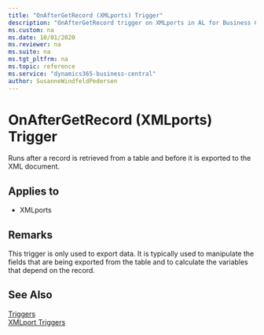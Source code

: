 ```yaml
---
title: "OnAfterGetRecord (XMLports) Trigger"
description: "OnAfterGetRecord trigger on XMLports in AL for Business Central."
ms.custom: na
ms.date: 10/01/2020
ms.reviewer: na
ms.suite: na
ms.tgt_pltfrm: na
ms.topic: reference
ms.service: "dynamics365-business-central"
author: SusanneWindfeldPedersen
---
```



# OnAfterGetRecord (XMLports) Trigger
Runs after a record is retrieved from a table and before it is exported to the XML document.  
  
## Applies to  
- XMLports  
  
## Remarks  
 This trigger is only used to export data. It is typically used to manipulate the fields that are being exported from the table and to calculate the variables that depend on the record.  
  
## See Also  
 [Triggers](devenv-triggers.md)  
 [XMLport Triggers](devenv-xmlport-triggers.md)  